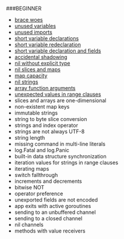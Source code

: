 ###BEGINNER

* [brace woes](https://github.com/buddhamagnet/gopher/tree/master/shades/beginner/braces)
* [unused variables](https://github.com/buddhamagnet/gopher/tree/master/shades/beginner/unused_vars)
* [unused imports](https://github.com/buddhamagnet/gopher/tree/master/shades/beginner/unused_imports)
* [short variable declarations](https://github.com/buddhamagnet/gopher/tree/master/shades/beginner/short_dec)
* [short variable redeclaration](https://github.com/buddhamagnet/gopher/tree/master/shades/beginner/short_dec_redeclare)
* [short variable declaration and fields](https://github.com/buddhamagnet/gopher/tree/master/shades/beginner/short_dec_fields)
* [accidental shadowing](https://github.com/buddhamagnet/gopher/tree/master/shades/beginner/shadow)
* [nil without explicit type](https://github.com/buddhamagnet/gopher/tree/master/shades/beginner/nil_type)
* [nil slices and maps](https://github.com/buddhamagnet/gopher/tree/master/shades/beginner/nil_collections)
* [map capacity](https://github.com/buddhamagnet/gopher/tree/master/shades/beginner/map_cap)
* [nil strings](https://github.com/buddhamagnet/gopher/tree/master/shades/beginner/nil_strings)
* [array function arguments](https://github.com/buddhamagnet/gopher/tree/master/shades/beginner/array_values)
* [unexpected values in range clauses](https://github.com/buddhamagnet/gopher/tree/master/shades/beginner/range_values)
* slices and arrays are one-dimensional
* non-existent map keys
* immutable strings
* string to byte slice conversion
* strings and index operator
* strings are not always UTF-8
* string length
* missing command in multi-line literals
* log.Fatal and log.Panic
* built-in data structure synchronization
* iteration values for strings in range clauses
* iterating maps
* switch fallthrough
* increments and decrements
* bitwise NOT
* operator preference
* unexported fields are not encoded
* app exits with active goroutines
* sending to an unbuffered channel
* sending to a closed channel
* nil channels
* methods with value receivers
